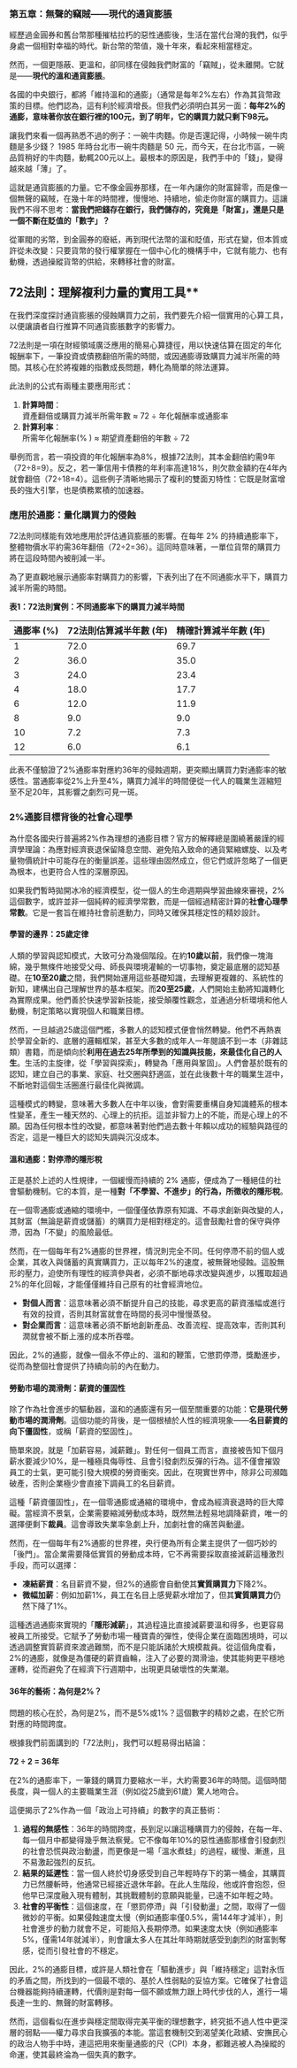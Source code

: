 ### **第五章：無聲的竊賊——現代的通貨膨脹**

經歷過金圓券和舊台幣那種摧枯拉朽的惡性通膨後，生活在當代台灣的我們，似乎身處一個相對幸福的時代。新台幣的幣值，幾十年來，看起來相當穩定。

然而，一個更隱蔽、更溫和，卻同樣在侵蝕我們財富的「竊賊」，從未離開。它就是——**現代的溫和通貨膨脹**。

各國的中央銀行，都將「維持溫和的通膨」（通常是每年2%左右）作為其貨幣政策的目標。他們認為，這有利於經濟增長。但我們必須明白其另一面：**每年2%的通膨，意味著你放在銀行裡的100元，到了明年，它的購買力就只剩下98元。**

讓我們來看一個再熟悉不過的例子：一碗牛肉麵。你是否還記得，小時候一碗牛肉麵是多少錢？ 1985 年時台北市一碗牛肉麵是 50 元，而今天，在台北市區，一碗品質稍好的牛肉麵，動輒200元以上。最根本的原因是，我們手中的「錢」，變得越來越「薄」了。

這就是通貨膨脹的力量。它不像金圓券那樣，在一年內讓你的財富歸零，而是像一個無聲的竊賊，在幾十年的時間裡，慢慢地、持續地，偷走你財富的購買力。這讓我們不得不思考：**當我們把錢存在銀行，我們儲存的，究竟是「財富」，還是只是一個不斷在貶值的「數字」？**

從軍閥的劣幣，到金圓券的廢紙，再到現代法幣的溫和貶值，形式在變，但本質或許從未改變：只要貨幣的發行權掌握在一個中心化的機構手中，它就有能力、也有動機，透過操縱貨幣的供給，來轉移社會的財富。

## 72法則：理解複利力量的實用工具**

在我們深度探討通貨膨脹的侵蝕購買力之前，我們要先介紹一個實用的心算工具，以便讓讀者自行推算不同通貨膨脹數字的影響力。

72法則是一項在財經領域廣泛應用的簡易心算捷徑，用以快速估算在固定的年化報酬率下，一筆投資或債務翻倍所需的時間，或因通膨導致購買力減半所需的時間。其核心在於將複雜的指數成長問題，轉化為簡單的除法運算。

此法則的公式有兩種主要應用形式：

1. **計算時間**：  
   資產翻倍或購買力減半所需年數 ≈ 72 ÷ 年化報酬率或通膨率 
2. **計算利率**：  
   所需年化報酬率(% ) ≈ 期望資產翻倍的年數 ÷ 72

舉例而言，若一項投資的年化報酬率為8%，根據72法則，其本金翻倍約需9年（72÷8=9）。反之，若一筆信用卡債務的年利率高達18%，則欠款金額約在4年內就會翻倍（72÷18=4）。這些例子清晰地揭示了複利的雙面刃特性：它既是財富增長的強大引擎，也是債務累積的加速器。

### **應用於通膨：量化購買力的侵蝕**

72法則同樣能有效地應用於評估通貨膨脹的影響。在每年 2% 的持續通膨率下，整體物價水平約需36年翻倍（72÷2=36）。這同時意味著，一單位貨幣的購買力將在這段時間內被削減一半。

為了更直觀地展示通膨率對購買力的影響，下表列出了在不同通膨水平下，購買力減半所需的時間。

**表1：72法則實例：不同通膨率下的購買力減半時間**

| 通膨率 (%) | 72法則估算減半年數 (年) | 精確計算減半年數 (年) |
| :---- | :---- | :---- |
| 1 | 72.0 | 69.7 |
| 2 | 36.0 | 35.0 |
| 3 | 24.0 | 23.4 |
| 4 | 18.0 | 17.7 |
| 6 | 12.0 | 11.9 |
| 8 | 9.0 | 9.0 |
| 10 | 7.2 | 7.3 |
| 12 | 6.0 | 6.1 |

此表不僅驗證了2%通膨率對應約36年的侵蝕週期，更突顯出購買力對通膨率的敏感性。當通膨率從2%上升至4%，購買力減半的時間便從一代人的職業生涯縮短至不足20年，其影響之劇烈可見一斑。


### **2%通膨目標背後的社會心理學**

為什麼各國央行普遍將2%作為理想的通膨目標？官方的解釋總是圍繞著嚴謹的經濟學理論：為應對經濟衰退保留降息空間、避免陷入致命的通貨緊縮螺旋、以及考量物價統計中可能存在的衡量誤差。這些理由固然成立，但它們或許忽略了一個更為根本，也更符合人性的深層原因。

如果我們暫時拋開冰冷的經濟模型，從一個人的生命週期與學習曲線來審視，2%這個數字，或許並非一個純粹的經濟學常數，而是一個經過精密計算的**社會心理學常數**。它是一套旨在維持社會前進動力，同時又確保其穩定性的精妙設計。

#### **學習的邊界：25歲定律**

人類的學習與認知模式，大致可分為幾個階段。在約**10歲以前**，我們像一塊海綿，幾乎無條件地接受父母、師長與環境灌輸的一切事物，奠定最底層的認知基礎。在**10至20歲**之間，我們開始運用這些基礎知識，去理解更複雜的、系統性的新知，建構出自己理解世界的基本框架。而**20至25歲**，人們開始主動將知識轉化為實際成果。他們善於快速學習新技能，接受顛覆性觀念，並通過分析環境和他人動機，制定策略以實現個人和職業目標。

然而，一旦越過25歲這個門檻，多數人的認知模式便會悄然轉變。他們不再熱衷於學習全新的、底層的邏輯框架，甚至大多數的成年人一年閱讀不到一本（非雜誌類）書籍，而是傾向於**利用在過去25年所學到的知識與技能，來最佳化自己的人生**。生活的主旋律，從「學習與探索」，轉變為「應用與鞏固」。人們會基於既有的認知，建立自己的事業、家庭、社交圈與舒適區，並在此後數十年的職業生涯中，不斷地對這個生活圈進行最佳化與微調。

這種模式的轉變，意味著大多數人在中年以後，會對需要重構自身知識體系的根本性變革，產生一種天然的、心理上的抗拒。這並非智力上的不能，而是心理上的不願。因為任何根本性的改變，都意味著對他們過去數十年賴以成功的經驗與路徑的否定，這是一種巨大的認知失調與沉沒成本。

#### **溫和通膨：對停滯的隱形稅**

正是基於上述的人性規律，一個緩慢而持續的 2% 通膨，便成為了一種絕佳的社會驅動機制。它的本質，是一種**對「不學習、不進步」的行為，所徵收的隱形稅**。

在一個零通膨或通縮的環境中，一個僅僅依靠原有知識、不尋求創新與改變的人，其財富（無論是薪資或儲蓄）的購買力是相對穩定的。這會鼓勵社會的保守與停滯，因為「不變」的風險最低。

然而，在一個每年有2%通膨的世界裡，情況則完全不同。任何停滯不前的個人或企業，其收入與儲蓄的真實購買力，正以每年2%的速度，被無聲地侵蝕。這股無形的壓力，迫使所有理性的經濟參與者，必須不斷地尋求改變與進步，以獲取超過2%的年化回報，才能僅僅維持自己原有的社會經濟地位。

* **對個人而言**：這意味著必須不斷提升自己的技能，尋求更高的薪資漲幅或進行有效的投資，否則其財富就會在時間的長河中慢慢蒸發。
* **對企業而言**：這意味著必須不斷地創新產品、改善流程、提高效率，否則其利潤就會被不斷上漲的成本所吞噬。

因此，2%的通膨，就像一個永不停止的、溫和的鞭策，它懲罰停滯，獎勵進步，從而為整個社會提供了持續向前的內在動力。

#### **勞動市場的潤滑劑：薪資的僵固性**

除了作為社會進步的驅動器，溫和的通膨還有另一個至關重要的功能：**它是現代勞動市場的潤滑劑**。這個功能的背後，是一個根植於人性的經濟現象——**名目薪資的向下僵固性**，或稱「薪資的堅固性」。

簡單來說，就是「加薪容易，減薪難」。對任何一個員工而言，直接被告知下個月薪水要減少10%，是一種極具侮辱性、且會引發劇烈反彈的行為。這不僅會摧毀員工的士氣，更可能引發大規模的勞資衝突。因此，在現實世界中，除非公司瀕臨破產，否則企業極少會直接下調員工的名目薪資。

這種「薪資僵固性」，在一個零通膨或通縮的環境中，會成為經濟衰退時的巨大障礙。當經濟不景氣，企業需要縮減勞動成本時，既然無法輕易地調降薪資，唯一的選擇便剩下**裁員**。這會導致失業率急劇上升，加劇社會的痛苦與動盪。

然而，在一個每年有2%通膨的世界裡，央行便為所有企業主提供了一個巧妙的「後門」。當企業需要降低實質的勞動成本時，它不再需要採取直接減薪這種激烈手段，而可以選擇：

* **凍結薪資**：名目薪資不變，但2%的通膨會自動使其**實質購買力**下降2%。
* **微幅加薪**：例如加薪1%，員工在名目上感覺薪水增加了，但其**實質購買力**仍然下降了1%。

這種透過通膨來實現的「**隱形減薪**」，其過程遠比直接減薪要溫和得多，也更容易被員工所接受。它賦予了勞動市場一種寶貴的彈性，使得企業在面臨困境時，可以透過調整實質薪資來渡過難關，而不是只能訴諸於大規模裁員。從這個角度看，2%的通膨，就像是為僵硬的薪資齒輪，注入了必要的潤滑油，使其能夠更平穩地運轉，從而避免了在經濟下行週期中，出現更具破壞性的失業潮。

#### **36年的藝術：為何是2%？**

問題的核心在於，為何是2%，而不是5%或1%？這個數字的精妙之處，在於它所對應的時間跨度。

根據我們前面講到的「72法則」，我們可以輕易得出結論：

**72 ÷ 2 \= 36年**

在2%的通膨率下，一筆錢的購買力要縮水一半，大約需要36年的時間。這個時間長度，與一個人的主要職業生涯（例如從25歲到61歲）驚人地吻合。

這便揭示了2%作為一個「政治上可持續」的數字的真正藝術：

1. **過程的無感性**：36年的時間跨度，長到足以讓這種購買力的侵蝕，在每一年、每一個月中都變得幾乎無法察覺。它不像每年10%的惡性通膨那樣會引發劇烈的社會恐慌與政治動盪，而更像是一場「溫水煮蛙」的過程，緩慢、漸進，且不易激起強烈的反抗。
2. **結果的延遲性**：當一個人終於切身感受到自己年輕時存下的第一桶金，其購買力已然腰斬時，他通常已經接近退休年齡。在此人生階段，他或許會抱怨，但他早已深度融入現有體制，其挑戰體制的意願與能量，已遠不如年輕之時。
3. **社會的平衡性**：這個速度，在「懲罰停滯」與「引發動盪」之間，取得了一個微妙的平衡。如果侵蝕速度太慢（例如通膨率僅0.5%，需144年才減半），則社會進步的動力就會不足，可能陷入長期停滯。如果速度太快（例如通膨率5%，僅需14年就減半），則會讓太多人在其壯年時期就感受到劇烈的財富剝奪感，從而引發社會的不穩定。

因此，2%的通膨目標，或許是人類社會在「驅動進步」與「維持穩定」這對永恆的矛盾之間，所找到的一個最不壞的、基於人性弱點的妥協方案。它確保了社會這台機器能夠持續運轉，代價則是對每一個不願或無力跟上時代步伐的人，進行一場長達一生的、無聲的財富轉移。

然而，這個看似在進步與穩定間取得完美平衡的理想數字，終究抵不過人性中更深層的弱點——權力尋求自我擴張的本能。當這套機制交到渴望美化政績、安撫民心的政治人物手中時，連這把用來衡量通膨的尺（CPI）本身，都難逃被人為操縱的命運，使其最終淪為一個失真的數字。

